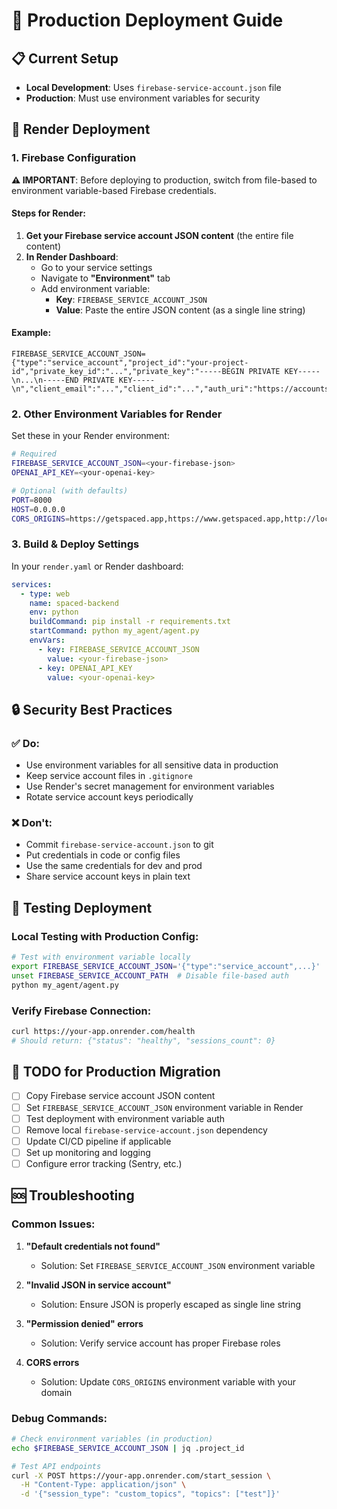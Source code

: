 # 🚀 Production Deployment Guide

## 📋 Current Setup
- **Local Development**: Uses `firebase-service-account.json` file
- **Production**: Must use environment variables for security

## 🔧 Render Deployment

### 1. **Firebase Configuration**
**⚠️ IMPORTANT**: Before deploying to production, switch from file-based to environment variable-based Firebase credentials.

#### Steps for Render:
1. **Get your Firebase service account JSON content** (the entire file content)
2. **In Render Dashboard**:
   - Go to your service settings
   - Navigate to **"Environment"** tab
   - Add environment variable:
     - **Key**: `FIREBASE_SERVICE_ACCOUNT_JSON`
     - **Value**: Paste the entire JSON content (as a single line string)

#### Example:
```
FIREBASE_SERVICE_ACCOUNT_JSON={"type":"service_account","project_id":"your-project-id","private_key_id":"...","private_key":"-----BEGIN PRIVATE KEY-----\n...\n-----END PRIVATE KEY-----\n","client_email":"...","client_id":"...","auth_uri":"https://accounts.google.com/o/oauth2/auth","token_uri":"https://token.googleapis.com/token","auth_provider_x509_cert_url":"https://www.googleapis.com/oauth2/v1/certs","client_x509_cert_url":"..."}
```

### 2. **Other Environment Variables for Render**
Set these in your Render environment:

```bash
# Required
FIREBASE_SERVICE_ACCOUNT_JSON=<your-firebase-json>
OPENAI_API_KEY=<your-openai-key>

# Optional (with defaults)
PORT=8000
HOST=0.0.0.0
CORS_ORIGINS=https://getspaced.app,https://www.getspaced.app,http://localhost:3000
```

### 3. **Build & Deploy Settings**
In your `render.yaml` or Render dashboard:

```yaml
services:
  - type: web
    name: spaced-backend
    env: python
    buildCommand: pip install -r requirements.txt
    startCommand: python my_agent/agent.py
    envVars:
      - key: FIREBASE_SERVICE_ACCOUNT_JSON
        value: <your-firebase-json>
      - key: OPENAI_API_KEY
        value: <your-openai-key>
```

## 🔒 Security Best Practices

### ✅ Do:
- Use environment variables for all sensitive data in production
- Keep service account files in `.gitignore`
- Use Render's secret management for environment variables
- Rotate service account keys periodically

### ❌ Don't:
- Commit `firebase-service-account.json` to git
- Put credentials in code or config files
- Use the same credentials for dev and prod
- Share service account keys in plain text

## 🧪 Testing Deployment

### Local Testing with Production Config:
```bash
# Test with environment variable locally
export FIREBASE_SERVICE_ACCOUNT_JSON='{"type":"service_account",...}'
unset FIREBASE_SERVICE_ACCOUNT_PATH  # Disable file-based auth
python my_agent/agent.py
```

### Verify Firebase Connection:
```bash
curl https://your-app.onrender.com/health
# Should return: {"status": "healthy", "sessions_count": 0}
```

## 📝 TODO for Production Migration

- [ ] Copy Firebase service account JSON content
- [ ] Set `FIREBASE_SERVICE_ACCOUNT_JSON` environment variable in Render
- [ ] Test deployment with environment variable auth
- [ ] Remove local `firebase-service-account.json` dependency
- [ ] Update CI/CD pipeline if applicable
- [ ] Set up monitoring and logging
- [ ] Configure error tracking (Sentry, etc.)

## 🆘 Troubleshooting

### Common Issues:

1. **"Default credentials not found"**
   - Solution: Set `FIREBASE_SERVICE_ACCOUNT_JSON` environment variable

2. **"Invalid JSON in service account"**
   - Solution: Ensure JSON is properly escaped as single line string

3. **"Permission denied" errors**
   - Solution: Verify service account has proper Firebase roles

4. **CORS errors**
   - Solution: Update `CORS_ORIGINS` environment variable with your domain

### Debug Commands:
```bash
# Check environment variables (in production)
echo $FIREBASE_SERVICE_ACCOUNT_JSON | jq .project_id

# Test API endpoints
curl -X POST https://your-app.onrender.com/start_session \
  -H "Content-Type: application/json" \
  -d '{"session_type": "custom_topics", "topics": ["test"]}'
``` 